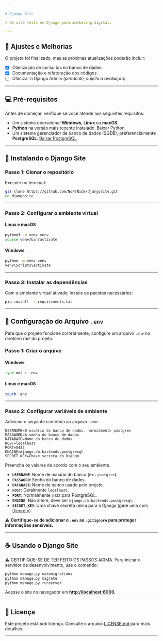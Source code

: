 ```yaml
---

# Django Site

> Um site feito em Django para marketing digital.

---
```


## 🚧 **Ajustes e Melhorias**

O projeto foi finalizado, mas as próximas atualizações poderão incluir:

- [x] Otimização de consultas no banco de dados.  
- [x] Documentação e refatoração dos códigos.  
- [ ] Otimizar o Django Admin *(pendente, sujeito a avaliação).*  

---

## 💻 **Pré-requisitos**

Antes de começar, verifique se você atende aos seguintes requisitos:

- Um sistema operacional **Windows**, **Linux** ou **macOS**.
- **Python** na versão mais recente instalado. [Baixar Python](https://www.python.org/downloads/)  
- Um sistema gerenciador de banco de dados (SGDB), preferencialmente **PostgreSQL**. [Baixar PostgreSQL](https://www.postgresql.org/download/)  

---

## 🚀 **Instalando o Django Site**

### **Passo 1: Clonar o repositório**

Execute no terminal:  

```bash
git clone https://github.com/NoPsNick/djangosite.git
cd djangosite
```

---

### **Passo 2: Configurar o ambiente virtual**

#### **Linux e macOS**

```bash
python3 -m venv venv
source venv/bin/activate
```

#### **Windows**

```bash
python -m venv venv
venv\Scripts\activate
```

---

### **Passo 3: Instalar as dependências**

Com o ambiente virtual ativado, instale os pacotes necessários:  

```bash
pip install -r requirements.txt
```

---

## 🔐 **Configuração do Arquivo `.env`**

Para que o projeto funcione corretamente, configure um arquivo `.env` no diretório raiz do projeto.

### **Passo 1: Criar o arquivo**

#### **Windows**

```bash
type nul > .env
```

#### **Linux e macOS**

```bash
touch .env
```

---

### **Passo 2: Configurar variáveis de ambiente**

Adicione o seguinte conteúdo ao arquivo `.env`:

```env
USERNAME=O usuário do banco de dados, normalmente postgres
PASSWORD=A senha do banco de dados
DATABASE=Nome do banco de dados
HOST=localhost
PORT=5432
ENGINE=django.db.backends.postgresql
SECRET_KEY=Chave secreta do Django
```

Preencha os valores de acordo com o seu ambiente.

- **`USERNAME`**: Nome de usuário do banco (ex.: `postgres`).  
- **`PASSWORD`**: Senha do banco de dados.  
- **`DATABASE`**: Nome do banco usado pelo projeto.  
- **`HOST`**: Geralmente `localhost`.  
- **`PORT`**: Normalmente `5432` para PostgreSQL.  
- **`ENGINE`**: Não altere, deve ser `django.db.backends.postgresql`.  
- **`SECRET_KEY`**: Uma chave secreta única para o Django (gere uma com [Djecrety](https://djecrety.ir)).  

⚠️ **Certifique-se de adicionar o `.env` ao `.gitignore` para proteger informações sensíveis.**

---

## ☕ **Usando o Django Site**
⚠️ CERTIFIQUE-SE DE TER FEITO OS PASSOS ACIMA.
Para iniciar o servidor de desenvolvimento, use o comando:  

```bash
python manage.py makemigrations
python manage.py migrate
python manage.py runserver
```

Acesse o site no navegador em **[http://localhost:8000](http://localhost:8000)**.

---

## 📝 **Licença**

Este projeto está sob licença. Consulte o arquivo [LICENSE.md](LICENSE.md) para mais detalhes.

---
